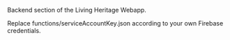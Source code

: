 Backend section of the Living Heritage Webapp.

Replace functions/serviceAccountKey.json according to your own Firebase credentials.

